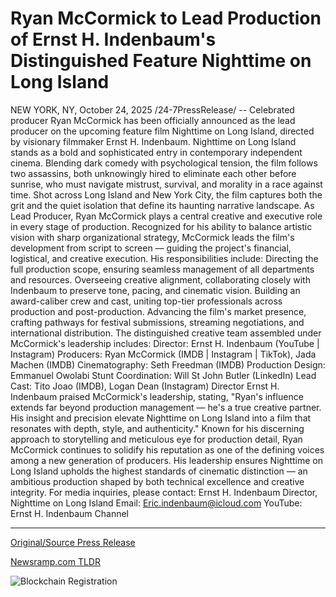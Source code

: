 # Ryan McCormick to Lead Production of Ernst H. Indenbaum's Distinguished Feature Nighttime on Long Island

NEW YORK, NY, October 24, 2025 /24-7PressRelease/ -- Celebrated producer Ryan McCormick has been officially announced as the lead producer on the upcoming feature film Nighttime on Long Island, directed by visionary filmmaker Ernst H. Indenbaum.   Nighttime on Long Island stands as a bold and sophisticated entry in contemporary independent cinema. Blending dark comedy with psychological tension, the film follows two assassins, both unknowingly hired to eliminate each other before sunrise, who must navigate mistrust, survival, and morality in a race against time. Shot across Long Island and New York City, the film captures both the grit and the quiet isolation that define its haunting narrative landscape.  As Lead Producer, Ryan McCormick plays a central creative and executive role in every stage of production. Recognized for his ability to balance artistic vision with sharp organizational strategy, McCormick leads the film's development from script to screen — guiding the project's financial, logistical, and creative execution. His responsibilities include:  Directing the full production scope, ensuring seamless management of all departments and resources.  Overseeing creative alignment, collaborating closely with Indenbaum to preserve tone, pacing, and cinematic vision.   Building an award-caliber crew and cast, uniting top-tier professionals across production and post-production.  Advancing the film's market presence, crafting pathways for festival submissions, streaming negotiations, and international distribution.  The distinguished creative team assembled under McCormick's leadership includes:  Director: Ernst H. Indenbaum (YouTube | Instagram)  Producers: Ryan McCormick (IMDB | Instagram | TikTok), Jada Machen (IMDB)  Cinematography: Seth Freedman (IMDB)  Production Design: Emmanuel Owolabi  Stunt Coordination: Will St John Butler (LinkedIn)  Lead Cast: Tito Joao (IMDB), Logan Dean (Instagram)  Director Ernst H. Indenbaum praised McCormick's leadership, stating, "Ryan's influence extends far beyond production management — he's a true creative partner. His insight and precision elevate Nighttime on Long Island into a film that resonates with depth, style, and authenticity."  Known for his discerning approach to storytelling and meticulous eye for production detail, Ryan McCormick continues to solidify his reputation as one of the defining voices among a new generation of producers. His leadership ensures Nighttime on Long Island upholds the highest standards of cinematic distinction — an ambitious production shaped by both technical excellence and creative integrity.  For media inquiries, please contact: Ernst H. Indenbaum Director, Nighttime on Long Island Email: Eric.indenbaum@icloud.com YouTube: Ernst H. Indenbaum Channel 

---

[Original/Source Press Release](https://www.24-7pressrelease.com/press-release/528023/ryan-mccormick-to-lead-production-of-ernst-h-indenbaums-distinguished-feature-nighttime-on-long-island)
                    

[Newsramp.com TLDR](https://newsramp.com/curated-news/ryan-mccormick-leads-nighttime-on-long-island-film-production/e85f62379ae2cb31c313d026d06dd04a) 

 

 



![Blockchain Registration](https://cdn.newsramp.app/24-7PressRelease/qrcode/2510/24/rainHzeg.webp)